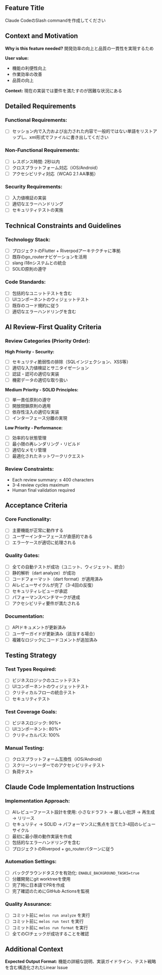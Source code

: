 ## Feature Title

Claude CodeのSlash commandを作成してください

## Context and Motivation

**Why is this feature needed?**
開発効率の向上と品質の一貫性を実現するため

**User value:**

- 機能の利便性向上
- 作業効率の改善
- 品質の向上

**Context:**
現在の実装では要件を満たすのが困難な状況にある

## Detailed Requirements

### Functional Requirements:

- [ ] セッション内で入力および出力された内容で一般的ではない単語をリストアップし、xml形式でファイルに書き出してください

### Non-Functional Requirements:

- [ ] レスポンス時間: 2秒以内
- [ ] クロスプラットフォーム対応（iOS/Android）
- [ ] アクセシビリティ対応（WCAG 2.1 AA準拠）

### Security Requirements:

- [ ] 入力値検証の実装
- [ ] 適切なエラーハンドリング
- [ ] セキュリティテストの実施

## Technical Constraints and Guidelines

### Technology Stack:

- [ ] プロジェクトのFlutter + Riverpodアーキテクチャに準拠
- [ ] 既存のgo_routerナビゲーションを活用
- [ ] slang i18nシステムとの統合
- [ ] SOLID原則の遵守

### Code Standards:

- [ ] 包括的なユニットテストを含む
- [ ] UIコンポーネントのウィジェットテスト
- [ ] 既存のコード規約に従う
- [ ] 適切なエラーハンドリングを含む

## AI Review-First Quality Criteria

### Review Categories (Priority Order):

**High Priority - Security:**

- [ ] セキュリティ脆弱性の排除（SQLインジェクション、XSS等）
- [ ] 適切な入力値検証とサニタイゼーション
- [ ] 認証・認可の適切な実装
- [ ] 機密データの適切な取り扱い

**Medium Priority - SOLID Principles:**

- [ ] 単一責任原則の遵守
- [ ] 開放閉鎖原則の適用
- [ ] 依存性注入の適切な実装
- [ ] インターフェース分離の実現

**Low Priority - Performance:**

- [ ] 効率的な状態管理
- [ ] 最小限の再レンダリング・リビルド
- [ ] 適切なメモリ管理
- [ ] 最適化されたネットワークリクエスト

### Review Constraints:

- Each review summary: ≤ 400 characters
- 3-4 review cycles maximum
- Human final validation required

## Acceptance Criteria

### Core Functionality:

- [ ] 主要機能が正常に動作する
- [ ] ユーザーインターフェースが直感的である
- [ ] エラーケースが適切に処理される

### Quality Gates:

- [ ] 全ての自動テストが成功（ユニット、ウィジェット、統合）
- [ ] 静的解析（dart analyze）が成功
- [ ] コードフォーマット（dart format）が適用済み
- [ ] AIレビューサイクルが完了（3-4回の反復）
- [ ] セキュリティレビューが承認
- [ ] パフォーマンスベンチマークが達成
- [ ] アクセシビリティ要件が満たされる

### Documentation:

- [ ] APIドキュメントが更新済み
- [ ] ユーザーガイドが更新済み（該当する場合）
- [ ] 複雑なロジックにコードコメントが追加済み

## Testing Strategy

### Test Types Required:

- [ ] ビジネスロジックのユニットテスト
- [ ] UIコンポーネントのウィジェットテスト
- [ ] クリティカルフローの統合テスト
- [ ] セキュリティテスト

### Test Coverage Goals:

- [ ] ビジネスロジック: 90%+
- [ ] UIコンポーネント: 80%+
- [ ] クリティカルパス: 100%

### Manual Testing:

- [ ] クロスプラットフォーム互換性（iOS/Android）
- [ ] スクリーンリーダーでのアクセシビリティテスト
- [ ] 負荷テスト

## Claude Code Implementation Instructions

### Implementation Approach:

- [ ] AIレビューファースト設計を使用: 小さなドラフト → 厳しい批評 → 再生成 → リリース
- [ ] セキュリティ → SOLID → パフォーマンスに焦点を当てた3-4回のレビューサイクル
- [ ] 最初に最小限の動作実装を作成
- [ ] 包括的なエラーハンドリングを含む
- [ ] プロジェクトのRiverpod + go_routerパターンに従う

### Automation Settings:

- [ ] バックグラウンドタスクを有効化: `ENABLE_BACKGROUND_TASKS=true`
- [ ] 分離開発にgit worktreeを使用
- [ ] 完了時に日本語でPRを作成
- [ ] 完了確認のためにGitHub Actionsを監視

### Quality Assurance:

- [ ] コミット前に `melos run analyze` を実行
- [ ] コミット前に `melos run test` を実行
- [ ] コミット前に `melos run format` を実行
- [ ] 全てのCIチェックが成功することを確認

## Additional Context

**Expected Output Format:**
機能の詳細な説明、実装ガイドライン、テスト戦略を含む構造化されたLinear Issue
